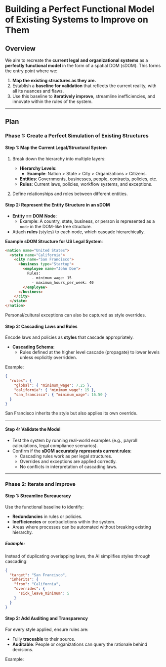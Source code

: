 # Building a Perfect Functional Model of Existing Systems to Improve on Them

## **Overview**
We aim to recreate the **current legal and organizational systems** as a **perfectly functional model** in the form of a spatial DOM (sDOM). This forms the entry point where we:

1. **Map the existing structures as they are.**
2. Establish a **baseline for validation** that reflects the current reality, with all its nuances and flaws.
3. Use this baseline to **iteratively improve**, streamline inefficiencies, and innovate within the rules of the system.

---

## **Plan**

### **Phase 1: Create a Perfect Simulation of Existing Structures**

#### **Step 1: Map the Current Legal/Structural System**

1. Break down the hierarchy into multiple layers:
   - **Hierarchy Levels**:
     - **Example**: Nation > State > City > Organizations > Citizens.
   - **Entities**: Governments, businesses, people, contracts, policies, etc.
   - **Rules**: Current laws, policies, workflow systems, and exceptions.

2. Define relationships and roles between different entities.

#### **Step 2: Represent the Entity Structure in an sDOM**
- **Entity == DOM Node**:
  - Example: A country, state, business, or person is represented as a `node` in the DOM-like tree structure.
- Attach **rules** (styles) to each node, which cascade hierarchically.

**Example sDOM Structure for US Legal System**:
```html
<nation name="United States">
  <state name="California">
    <city name="San Francisco">
      <business type="Startup">
        <employee name="John Doe">
          Rules:
            - minimum_wage: 15
            - maximum_hours_per_week: 40
        </employee>
      </business>
    </city>
  </state>
</nation>
```

Personal/cultural exceptions can also be captured as style overrides.

#### **Step 3: Cascading Laws and Rules**
Encode laws and policies as **styles** that cascade appropriately.  
- **Cascading Schema**:
  - Rules defined at the higher level cascade (propagate) to lower levels unless explicitly overridden.

Example:
```json
{
  "rules": {
    "global": { "minimum_wage": 7.25 },
    "california": { "minimum_wage": 15 },
    "san_francisco": { "minimum_wage": 16.50 }
  }
}
```

San Francisco inherits the style but also applies its own override.

---

#### **Step 4: Validate the Model**
- Test the system by running real-world examples (e.g., payroll calculations, legal compliance scenarios).
- Confirm if the **sDOM accurately represents current rules**:
  - Cascading rules work as per legal structures.
  - Overrides and exceptions are applied correctly.
  - No conflicts in interpretation of cascading laws.

---

### **Phase 2: Iterate and Improve**

#### **Step 1: Streamline Bureaucracy**
Use the functional baseline to identify:
- **Redundancies** in rules or policies.
- **Inefficiencies** or contradictions within the system.
- Areas where processes can be automated without breaking existing hierarchy.

##### Example:
Instead of duplicating overlapping laws, the AI simplifies styles through cascading:
```json
{
  "target": "San Francisco",
  "inherits": {
    "from": "California",
    "overrides": {
      "sick_leave_minimum": 5
    }
  }
}
```

#### **Step 2: Add Auditing and Transparency**

For every style applied, ensure rules are:
- Fully **traceable** to their source.
- **Auditable**: People or organizations can query the rationale behind decisions.

Example: